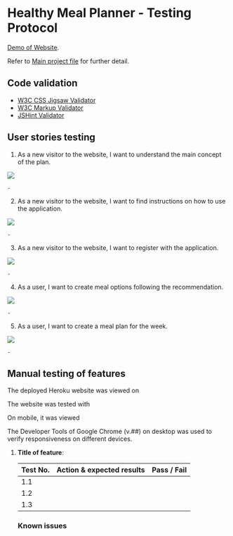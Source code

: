 # Healthy Meal Planner - Testing Protocol

[Demo of Website](#).

Refer to [Main project file](README.md) for further detail.

## Code validation

- [W3C CSS Jigsaw Validator](https://jigsaw.w3.org/css-validator/)
- [W3C Markup Validator](https://validator.w3.org/#validate_by_input)
- [JSHint Validator](https://jshint.com/)

<!--All HTML, CSS and JS files were validated with direct input and returned no errors at the time of this entry.-->

## User stories testing

1.	As a new visitor to the website, I want to understand the main concept of the plan.

![](# "")

    - 

2.	As a new visitor to the website, I want to find instructions on how to use the application.

![](# "")

    - 

3.	As a new visitor to the website, I want to register with the application.

![](# "")

    - 

4.	As a user, I want to create meal options following the recommendation.

![](# "")

    - 

5.	As a user, I want to create a meal plan for the week.

![](# "")

    - 

## Manual testing of features

The deployed Heroku website was viewed on <!--2 desktops screens (21 and 13 inches) and also on Motorola G6 Play device.-->

The website was tested with <!--Google Chrome (v.##), Mozilla Firefox (v.##) and Microsoft Edge (v.##) browsers.-->

On mobile, it was viewed <!--with Google Chrome application v.## on Android #.-->

The Developer Tools of Google Chrome (v.##) on desktop was used to verify responsiveness on different devices.

1. **Title of feature**:

   | Test No. | Action & expected results | Pass / Fail |
   | -------- | :------------------------ | :---------- |
   | 1.1      |                           |             |
   | 1.2      |                           |             |
   | 1.3      |                           |             |

   

   ### Known issues

   